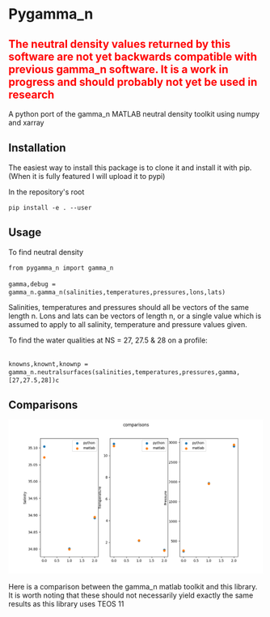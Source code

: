 # Pygamma_n
## <span style="color: red;">The neutral density values returned by this software are not yet backwards compatible with previous gamma_n software. It is a work in progress and should probably not yet be used in research </span>

A python port of the gamma_n MATLAB neutral density toolkit using numpy and xarray

## Installation

The easiest way to install this package is to clone it and install it with pip. (When it is fully featured I will upload it to pypi)

In the repository's root

```
pip install -e . --user

```

## Usage

To find neutral density
```
from pygamma_n import gamma_n

gamma,debug = gamma_n.gamma_n(salinities,temperatures,pressures,lons,lats)
```
Salinities, temperatures and pressures should all be vectors of the same length n.
Lons and lats can be vectors of length n, or a single value which is assumed to apply to all salinity, temperature and pressure values given.

To find the water qualities at NS = 27, 27.5 & 28 on a profile:
```

knowns,knownt,knownp = gamma_n.neutralsurfaces(salinities,temperatures,pressures,gamma,[27,27.5,28])c

```

## Comparisons

![](readmeimages/checkfunction.png)

Here is a comparison between the gamma_n matlab toolkit and this library. It is worth noting that these should not necessarily yield exactly the same results as this library uses TEOS 11

